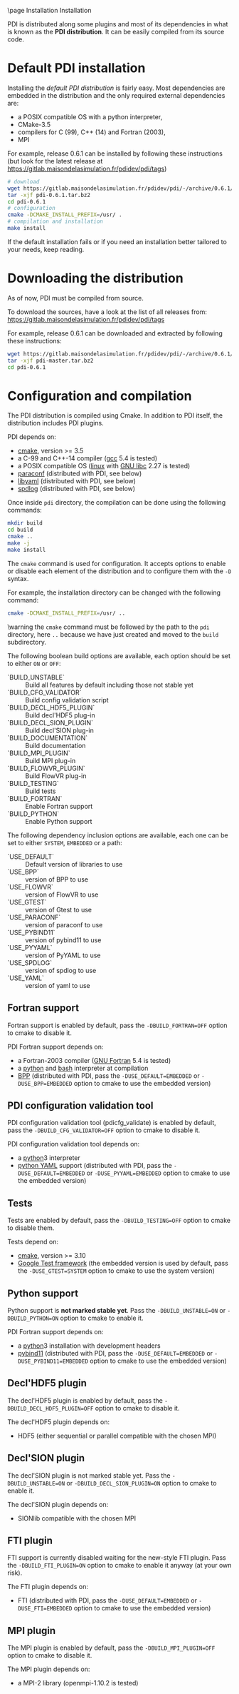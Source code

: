 \page Installation Installation

PDI is distributed along some plugins and most of its dependencies in what is
known as the **PDI distribution**.
It can be easily compiled from its source code.


# Default PDI installation

Installing the *default PDI distribution* is fairly easy.
Most dependencies are embedded in the distribution and the only required
external dependencies are:
  * a POSIX compatible OS with a python interpreter,
  * CMake-3.5
  * compilers for C (99), C++ (14) and Fortran (2003),
  * MPI
  
For example, release 0.6.1 can be installed by following these instructions (but
look for the latest release at
https://gitlab.maisondelasimulation.fr/pdidev/pdi/tags)

```bash
# download
wget https://gitlab.maisondelasimulation.fr/pdidev/pdi/-/archive/0.6.1/pdi-0.6.1.tar.bz2
tar -xjf pdi-0.6.1.tar.bz2
cd pdi-0.6.1
# configuration
cmake -DCMAKE_INSTALL_PREFIX=/usr/ .
# compilation and installation
make install
```

If the default installation fails or if you need an installation better tailored
to your needs, keep reading.


# Downloading the distribution

As of now, PDI must be compiled from source.

To download the sources, have a look at the list of all releases from:
https://gitlab.maisondelasimulation.fr/pdidev/pdi/tags

For example, release 0.6.1 can be downloaded and extracted by following these
instructions:
```bash
wget https://gitlab.maisondelasimulation.fr/pdidev/pdi/-/archive/0.6.1/pdi-0.6.1.tar.bz2
tar -xjf pdi-master.tar.bz2
cd pdi-0.6.1
```


# Configuration and compilation

The PDI distribution is compiled using Cmake.
In addition to PDI itself, the distribution includes PDI plugins.

PDI depends on:
* [cmake](https://cmake.org), version >= 3.5
* a C-99 and C++-14 compiler ([gcc](https://gcc.gnu.org/) 5.4 is tested)
* a POSIX compatible OS ([linux](https://www.kernel.org/) with
  [GNU libc](https://www.gnu.org/software/libc/) 2.27 is tested)
* [paraconf](https://gitlab.maisondelasimulation.fr/jbigot/libparaconf)
  (distributed with PDI, see below)
* [libyaml](https://pyyaml.org/wiki/LibYAML) (distributed with PDI, see below)
* [spdlog](https://github.com/gabime/spdlog) (distributed with PDI, see below)

Once inside `pdi` directory, the compilation can be done using the following
commands:
```bash
mkdir build
cd build
cmake ..
make -j
make install
```

The `cmake` command is used for configuration.
It accepts options to enable or disable each element of the distribution and to
configure them with the `-D` syntax.

For example, the installation directory can be changed with the following
command:
```bash
cmake -DCMAKE_INSTALL_PREFIX=/usr/ ..
```

\warning the `cmake` command must be followed by the path to the `pdi`
directory, here `..` because we have just created and moved to the `build`
subdirectory.

The following boolean build options are available, each option should be set to
either `ON` or `OFF`:
<dl>
<dt>`BUILD_UNSTABLE`</dt>
   <dd>Build all features by default including those not stable yet</dd>
<dt>`BUILD_CFG_VALIDATOR`</dt>
   <dd>Build config validation script</dd>
<dt>`BUILD_DECL_HDF5_PLUGIN`</dt>
   <dd>Build decl'HDF5 plug-in</dd>
<dt>`BUILD_DECL_SION_PLUGIN`</dt>
   <dd>Build decl'SION plug-in</dd>
<dt>`BUILD_DOCUMENTATION`</dt>
   <dd>Build documentation</dd>
<dt>`BUILD_MPI_PLUGIN`</dt>
   <dd>Build MPI plug-in</dd>
<dt>`BUILD_FLOWVR_PLUGIN`</dt>
   <dd>Build FlowVR plug-in</dd>
<dt>`BUILD_TESTING`</dt>
   <dd>Build tests</dd>
<dt>`BUILD_FORTRAN`</dt>
   <dd>Enable Fortran support</dd>
<dt>`BUILD_PYTHON`</dt>
   <dd>Enable Python support</dd>
</dl>

The following dependency inclusion options are available, each one can be set to
either `SYSTEM`, `EMBEDDED` or a path:
<dl>
<dt>`USE_DEFAULT`</dt>
   <dd>Default version of libraries to use</dd>
<dt>`USE_BPP`</dt>
   <dd>version of BPP to use</dd>
<dt>`USE_FLOWVR`</dt>
   <dd>version of FlowVR to use</dd>
<dt>`USE_GTEST`</dt>
   <dd>version of Gtest to use</dd>
<dt>`USE_PARACONF`</dt>
   <dd>version of paraconf to use</dd>
<dt>`USE_PYBIND11`</dt>
   <dd>version of pybind11 to use</dd>
<dt>`USE_PYYAML`</dt>
   <dd>version of PyYAML to use</dd>
<dt>`USE_SPDLOG`</dt>
   <dd>version of spdlog to use</dd>
<dt>`USE_YAML`</dt>
   <dd>version of yaml to use</dd>
</dl>


## Fortran support

Fortran support is enabled by default, pass the `-DBUILD_FORTRAN=OFF` option to
cmake to disable it.

PDI Fortran support depends on:
  * a Fortran-2003 compiler ([GNU Fortran](https://gcc.gnu.org/fortran/) 5.4 is
    tested)
  * a [python](https://www.python.org/) and
    [bash](https://www.gnu.org/software/bash/) interpreter at compilation
  * [BPP](https://gitlab.maisondelasimulation.fr/jbigot/bpp) (distributed with
    PDI, pass the `-DUSE_DEFAULT=EMBEDDED` or `-DUSE_BPP=EMBEDDED` option to
    cmake to use the embedded version)


## PDI configuration validation tool

PDI configuration validation tool (pdicfg_validate) is enabled by default, pass
the `-DBUILD_CFG_VALIDATOR=OFF` option to cmake to disable it.

PDI configuration validation tool depends on:
  * a [python](https://www.python.org/)3 interpreter
  * [python YAML](https://pyyaml.org/) support (distributed with PDI, pass the
    `-DUSE_DEFAULT=EMBEDDED` or `-DUSE_PYYAML=EMBEDDED` option to cmake to use
    the embedded version)


## Tests

Tests are enabled by default, pass the `-DBUILD_TESTING=OFF` option to cmake to
disable them.

Tests depend on:
  * [cmake](https://cmake.org), version >= 3.10
  * [Google Test framework](https://github.com/google/googletest) (the embedded
    version is used by default, pass the `-DUSE_GTEST=SYSTEM` option to cmake to
    use the system version)


## Python support

Python support is **not marked stable yet**. Pass the `-DBUILD_UNSTABLE=ON` or
`-DBUILD_PYTHON=ON` option to cmake to enable it.

PDI Fortran support depends on:
  * a [python](https://www.python.org/)3 installation with development headers
  * [pybind11](https://pybind11.readthedocs.io/en/stable/) (distributed with
    PDI, pass the `-DUSE_DEFAULT=EMBEDDED` or `-DUSE_PYBIND11=EMBEDDED` option
    to cmake to use the embedded version)


## Decl'HDF5 plugin

The decl'HDF5 plugin is enabled by default, pass the
`-DBUILD_DECL_HDF5_PLUGIN=OFF` option to cmake to disable it.

The decl'HDF5 plugin depends on:
  * HDF5 (either sequential or parallel compatible with the chosen MPI)


## Decl'SION plugin

The decl'SION plugin is not marked stable yet. Pass the `-DBUILD_UNSTABLE=ON`
or `-DBUILD_DECL_SION_PLUGIN=ON` option to cmake to enable it.

The decl'SION plugin depends on:
  * SIONlib compatible with the chosen MPI


## FTI plugin

FTI support is currently disabled waiting for the new-style FTI plugin. Pass the
`-DBUILD_FTI_PLUGIN=ON` option to cmake to enable it anyway (at your own risk).

The FTI plugin depends on:
  * FTI (distributed with PDI, pass the `-DUSE_DEFAULT=EMBEDDED` or
  `-DUSE_FTI=EMBEDDED` option to cmake to use the embedded version)


## MPI plugin

The MPI plugin is enabled by default, pass the `-DBUILD_MPI_PLUGIN=OFF` option
to cmake to disable it.

The MPI plugin depends on:
  * a MPI-2 library (openmpi-1.10.2 is tested)
